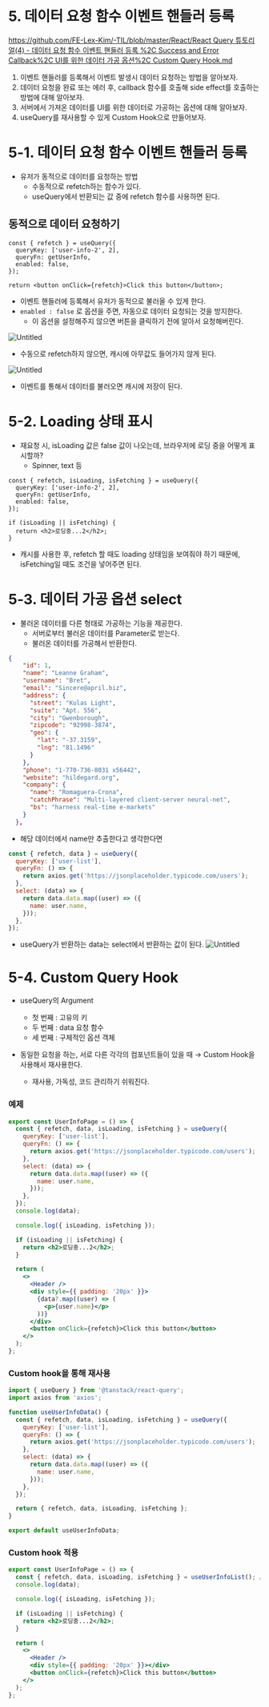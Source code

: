 # 5. 데이터 요청 함수 이벤트 핸들러 등록

[https://github.com/FE-Lex-Kim/-TIL/blob/master/React/React Query 튜토리얼(4) - 데이터 요청 함수 이벤트 핸들러 등록 %2C Success and Error Callback%2C UI를 위한 데이터 가공 옵션%2C Custom Query Hook.md](<https://github.com/FE-Lex-Kim/-TIL/blob/master/React/React%20Query%20%ED%8A%9C%ED%86%A0%EB%A6%AC%EC%96%BC(4)%20-%20%EB%8D%B0%EC%9D%B4%ED%84%B0%20%EC%9A%94%EC%B2%AD%20%ED%95%A8%EC%88%98%20%EC%9D%B4%EB%B2%A4%ED%8A%B8%20%ED%95%B8%EB%93%A4%EB%9F%AC%20%EB%93%B1%EB%A1%9D%20%2C%20Success%20and%20Error%20Callback%2C%20UI%EB%A5%BC%20%EC%9C%84%ED%95%9C%20%EB%8D%B0%EC%9D%B4%ED%84%B0%20%EA%B0%80%EA%B3%B5%20%EC%98%B5%EC%85%98%2C%20Custom%20Query%20Hook.md>)

1. 이벤트 핸들러를 등록해서 이벤트 발생시 데이터 요청하는 방법을 알아보자.
2. 데이터 요청을 완료 또는 에러 후, callback 함수를 호출해 side effect를 호출하는 방법에 대해 알아보자.
3. 서버에서 가져온 데이터를 UI를 위한 데이터로 가공하는 옵션에 대해 알아보자.
4. useQuery를 재사용할 수 있게 Custom Hook으로 만들어보자.

# 5-1. 데이터 요청 함수 이벤트 핸들러 등록

- 유저가 동적으로 데이터를 요청하는 방법
  - 수동적으로 refetch하는 함수가 있다.
  - useQuery에서 반환되는 값 중에 refetch 함수를 사용하면 된다.

## 동적으로 데이터 요청하기

```tsx
const { refetch } = useQuery({
  queryKey: ['user-info-2', 2],
  queryFn: getUserInfo,
  enabled: false,
});

return <button onClick={refetch}>Click this button</button>;
```

- 이벤트 핸들러에 등록해서 유저가 동적으로 불러올 수 있게 한다.
- `enabled : false` 로 옵션을 주면, 자동으로 데이터 요청되는 것을 방지한다.
  - 이 옵션을 설정해주지 않으면 버튼을 클릭하기 전에 알아서 요청해버린다.

![Untitled](5%20%E1%84%83%E1%85%A6%E1%84%8B%E1%85%B5%E1%84%90%E1%85%A5%20%E1%84%8B%E1%85%AD%E1%84%8E%E1%85%A5%E1%86%BC%20%E1%84%92%E1%85%A1%E1%86%B7%E1%84%89%E1%85%AE%20%E1%84%8B%E1%85%B5%E1%84%87%E1%85%A6%E1%86%AB%E1%84%90%E1%85%B3%20%E1%84%92%E1%85%A2%E1%86%AB%E1%84%83%E1%85%B3%E1%86%AF%E1%84%85%E1%85%A5%20%E1%84%83%E1%85%B3%E1%86%BC%E1%84%85%E1%85%A9%E1%86%A8%205f2b2319e6564ff9aa9c8cdecb55fb2f/Untitled.png)

- 수동으로 refetch하지 않으면, 캐시에 아무값도 들어가지 않게 된다.

![Untitled](5%20%E1%84%83%E1%85%A6%E1%84%8B%E1%85%B5%E1%84%90%E1%85%A5%20%E1%84%8B%E1%85%AD%E1%84%8E%E1%85%A5%E1%86%BC%20%E1%84%92%E1%85%A1%E1%86%B7%E1%84%89%E1%85%AE%20%E1%84%8B%E1%85%B5%E1%84%87%E1%85%A6%E1%86%AB%E1%84%90%E1%85%B3%20%E1%84%92%E1%85%A2%E1%86%AB%E1%84%83%E1%85%B3%E1%86%AF%E1%84%85%E1%85%A5%20%E1%84%83%E1%85%B3%E1%86%BC%E1%84%85%E1%85%A9%E1%86%A8%205f2b2319e6564ff9aa9c8cdecb55fb2f/Untitled%201.png)

- 이벤트를 통해서 데이터를 불러오면 캐시에 저장이 된다.

# 5-2. Loading 상태 표시

- 재요청 시, isLoading 값은 false 값이 나오는데, 브라우저에 로딩 중을 어떻게 표시할까?
  - Spinner, text 등

```tsx
const { refetch, isLoading, isFetching } = useQuery({
  queryKey: ['user-info-2', 2],
  queryFn: getUserInfo,
  enabled: false,
});

if (isLoading || isFetching) {
  return <h2>로딩중...2</h2>;
}
```

- 캐시를 사용한 후, refetch 할 때도 loading 상태임을 보여줘야 하기 때문에, isFetching일 때도 조건을 넣어주면 된다.

# 5-3. 데이터 가공 옵션 select

- 불러온 데이터를 다른 형태로 가공하는 기능을 제공한다.
  - 서버로부터 불러온 데이터를 Parameter로 받는다.
  - 불러온 데이터를 가공해서 반환한다.

```json
{
    "id": 1,
    "name": "Leanne Graham",
    "username": "Bret",
    "email": "Sincere@april.biz",
    "address": {
      "street": "Kulas Light",
      "suite": "Apt. 556",
      "city": "Gwenborough",
      "zipcode": "92998-3874",
      "geo": {
        "lat": "-37.3159",
        "lng": "81.1496"
      }
    },
    "phone": "1-770-736-8031 x56442",
    "website": "hildegard.org",
    "company": {
      "name": "Romaguera-Crona",
      "catchPhrase": "Multi-layered client-server neural-net",
      "bs": "harness real-time e-markets"
    }
  },
```

- 해당 데이터에서 name만 추출한다고 생각한다면

```jsx
const { refetch, data } = useQuery({
  queryKey: ['user-list'],
  queryFn: () => {
    return axios.get('https://jsonplaceholder.typicode.com/users');
  },
  select: (data) => {
    return data.data.map((user) => ({
      name: user.name,
    }));
  },
});
```

- useQuery가 반환하는 data는 select에서 반환하는 값이 된다.
  ![Untitled](5%20%E1%84%83%E1%85%A6%E1%84%8B%E1%85%B5%E1%84%90%E1%85%A5%20%E1%84%8B%E1%85%AD%E1%84%8E%E1%85%A5%E1%86%BC%20%E1%84%92%E1%85%A1%E1%86%B7%E1%84%89%E1%85%AE%20%E1%84%8B%E1%85%B5%E1%84%87%E1%85%A6%E1%86%AB%E1%84%90%E1%85%B3%20%E1%84%92%E1%85%A2%E1%86%AB%E1%84%83%E1%85%B3%E1%86%AF%E1%84%85%E1%85%A5%20%E1%84%83%E1%85%B3%E1%86%BC%E1%84%85%E1%85%A9%E1%86%A8%205f2b2319e6564ff9aa9c8cdecb55fb2f/Untitled%202.png)

# 5-4. Custom Query Hook

- useQuery의 Argument

  - 첫 번째 : 고유의 키
  - 두 번째 : data 요청 함수
  - 세 번째 : 구체적인 옵션 객체

- 동일한 요청을 하는, 서로 다른 각각의 컴포넌트들이 있을 때 → Custom Hook을 사용해서 재사용한다.
  - 재사용, 가독성, 코드 관리하기 쉬워진다.

### 예제

```jsx
export const UserInfoPage = () => {
  const { refetch, data, isLoading, isFetching } = useQuery({
    queryKey: ['user-list'],
    queryFn: () => {
      return axios.get('https://jsonplaceholder.typicode.com/users');
    },
    select: (data) => {
      return data.data.map((user) => ({
        name: user.name,
      }));
    },
  });
  console.log(data);

  console.log({ isLoading, isFetching });

  if (isLoading || isFetching) {
    return <h2>로딩중...2</h2>;
  }

  return (
    <>
      <Header />
      <div style={{ padding: '20px' }}>
        {data?.map((user) => (
          <p>{user.name}</p>
        ))}
      </div>
      <button onClick={refetch}>Click this button</button>
    </>
  );
};
```

### Custom hook을 통해 재사용

```jsx
import { useQuery } from '@tanstack/react-query';
import axios from 'axios';

function useUserInfoData() {
  const { refetch, data, isLoading, isFetching } = useQuery({
    queryKey: ['user-list'],
    queryFn: () => {
      return axios.get('https://jsonplaceholder.typicode.com/users');
    },
    select: (data) => {
      return data.data.map((user) => ({
        name: user.name,
      }));
    },
  });

  return { refetch, data, isLoading, isFetching };
}

export default useUserInfoData;
```

### Custom hook 적용

```jsx
export const UserInfoPage = () => {
  const { refetch, data, isLoading, isFetching } = useUserInfoList(); // 변경된 코드
  console.log(data);

  console.log({ isLoading, isFetching });

  if (isLoading || isFetching) {
    return <h2>로딩중...2</h2>;
  }

  return (
    <>
      <Header />
      <div style={{ padding: '20px' }}></div>
      <button onClick={refetch}>Click this button</button>
    </>
  );
};
```
